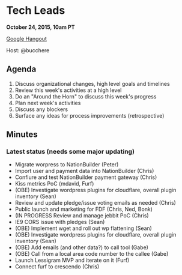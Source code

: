 # Tech Leads

**October 24, 2015, 10am PT**

[Google Hangout](https://plus.google.com/hangouts/_/lessigforpresident.com/tech-leads)

Host: @bucchere

## Agenda

1. Discuss organizational changes, high level goals and timelines
1. Review this week's activities at a high level
1. Do an "Around the Horn" to discuss this week's progress
1. Plan next week's activities
1. Discuss any blockers
1. Surface any ideas for process improvements (retrospective)

## Minutes

### Latest status (needs some major updating)

* Migrate worpress to NationBuilder (Peter)
* Import user and payment data into NationBuilder (Chris)
* Confiure and test NationBuilder payment gateway (Chris)
* Kiss metrics PoC (mdavid, Furf)
* (OBE) Investigate wordpress plugins for cloudflare, overall plugin inventory (Sean)
* Review and update pledge/issue voting emails as needed (Chris)
* Public launch and marketing for FDF (Chris, Ned, Bonk)
* (IN PROGRESS Review and manage jebbit PoC (Chris)
* IE9 CORS issue with pledges (Sean)
* (OBE) Implement wget and roll out wp flattening (Sean)
* (OBE) Investigate wordpress plugins for cloudflare, overall plugin inventory (Sean)
* (OBE) Add emails (and other data?) to call tool (Gabe)
* (OBE) Call from a local area code number to the callee (Gabe)
* Launch Lessigram MVP and iterate on it (Furf)
* Connect furf to crescendo (Chris)
